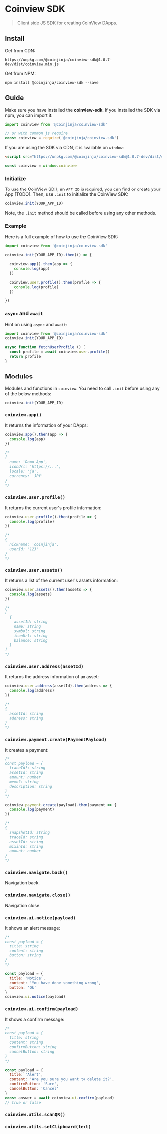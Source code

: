 # Coinview SDK

> Client side JS SDK for creating CoinView DApps.

## Install

Get from CDN:

```
https://unpkg.com/@coinjinja/coinview-sdk@1.0.7-dev/dist/coinview.min.js
```

Get from NPM:

```
npm install @coinjinja/coinview-sdk --save
```

## Guide

Make sure you have installed the **coinview-sdk**. If you installed the SDK
via npm, you can import it:

```js
import coinview from '@coinjinja/coinview-sdk'

// or with common js require
const coinview = require('@coinjinja/coinview-sdk')
```

If you are using the SDK via CDN, it is available on `window`:

```html
<script src="https://unpkg.com/@coinjinja/coinview-sdk@1.0.7-dev/dist/coinview.min.js"></script>
```

```js
const coinview = window.coinview
```

### Initialize

To use the CoinView SDK, an `APP ID` is required, you can find or create your
App [TODO]. Then, use `.init` to initialize the CoinView SDK:

```js
coinview.init(YOUR_APP_ID)
```

Note, the `.init` method should be called before using any other methods.

### Example

Here is a full example of how to use the CoinView SDK:

```js
import coinview from '@coinjinja/coinview-sdk'

coinview.init(YOUR_APP_ID).then(() => {

  coinview.app().then(app => {
    console.log(app)
  })

  coinview.user.profile().then(profile => {
    console.log(profile)
  })

})
```

### `async` and `await`

Hint on using `async` and `await`:

```js
import coinview from '@coinjinja/coinview-sdk'
coinview.init(YOUR_APP_ID)

async function fetchUserProfile () {
  const profile = await coinview.user.profile()
  return profile
}
```

## Modules

Modules and functions in `coinview`. You need to call `.init` before
using any of the below methods:

```js
coinview.init(YOUR_APP_ID)
```

### `coinview.app()`

It returns the information of your DApps:

```js
coinview.app().then(app => {
  console.log(app)
})

/*
{
  name: 'Demo App',
  iconUrl: 'https://...',
  locale: 'ja',
  currency: 'JPY'
}
*/
```

### `coinview.user.profile()`

It returns the current user's profile information:

```js
coinview.user.profile().then(profile => {
  console.log(profile)
})

/*
{
  nickname: 'coinjinja',
  userId: '123'
}
*/
```

### `coinview.user.assets()`

It returns a list of the current user's assets information:

```js
coinview.user.assets().then(assets => {
  console.log(assets)
})

/*
[
  {
    assetId: string
    name: string
    symbol: string
    iconUrl: string
    balance: string
  }
]
*/
```

### `coinview.user.address(assetId)`

It returns the address information of an asset:

```js
coinview.user.address(assetId).then(address => {
  console.log(address)
})

/*
{
  assetId: string
  address: string
}
*/
```

### `coinview.payment.create(PaymentPayload)`

It creates a payment:

```js
/*
const payload = {
  traceId?: string
  assetId: string
  amount: number
  memo?: string
  description: string
}
*/

coinview.payment.create(payload).then(payment => {
  console.log(payment)
})

/*
{
  snapshotId: string
  traceId: string
  assetId: string
  mixinId: string
  amount: number
}
*/
```

### `coinview.navigate.back()`

Navigation back.

### `coinview.navigate.close()`

Navigation close.

### `coinview.ui.notice(payload)`

It shows an alert message:

```js
/*
const payload = {
  title: string
  content: string
  button: string
}
*/

const payload = {
  title: 'Notice',
  content: 'You have done something wrong',
  button: 'Ok'
}
coinview.ui.notice(payload)
```

### `coinview.ui.confirm(payload)`

It shows a confirm message:

```js
/*
const payload = {
  title: string
  content: string
  confirmButton: string
  cancelButton: string
}
*/

const payload = {
  title: 'Alert',
  content: 'Are you sure you want to delete it?',
  confirmButton: 'Sure',
  cancelButton: 'Cancel'
}
const answer = await coinview.ui.confirm(payload)
// true or false
```

### `coinview.utils.scanQR()`

### `coinview.utils.setClipboard(text)`
